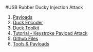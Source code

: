 #USB Rubber Ducky Injection Attack

<ol>
	<li><a href="https://github.com/hak5darren/USB-Rubber-Ducky/wiki/Payloads">Payloads</a></li>
	<li><a href="https://github.com/hak5darren/USB-Rubber-Ducky/wiki/Downloads">Duck Encoder</a></li>
	<li><a href="https://ducktoolkit.com/">Duck Toolkit</a></li>
	<li><a href="https://blog.hartleybrody.com/rubber-ducky-guide/">Tutorial - Keystroke Payload Attack</a></li>
	<li><a href="https://github.com/hak5darren/USB-Rubber-Ducky">Github Files</a></li>
	<li><a href="https://usbrubberducky.com">Tools & Payloads</a></li>
</ol>
